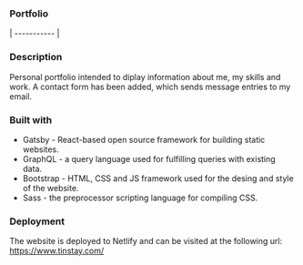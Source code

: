 ### Portfolio
| ----------- |

### Description
Personal portfolio intended to diplay information about me, my skills and work. A contact form has been added, which sends message entries to my email.  

### Built with
* Gatsby - React-based open source framework for building static websites.
* GraphQL - a query language used for fulfilling queries with existing data.
* Bootstrap - HTML, CSS and JS framework used for the desing and style of the website.
* Sass - the preprocessor scripting language for compiling CSS.


### Deployment
The website is deployed to Netlify and can be visited at the following url: https://www.tinstay.com/


